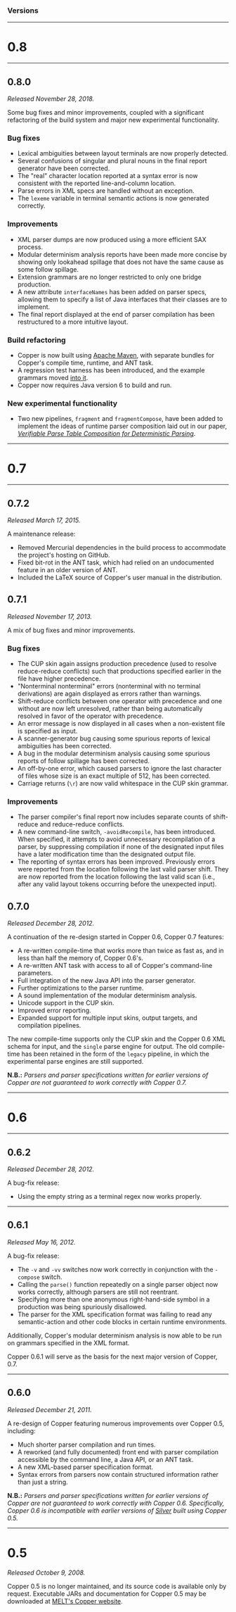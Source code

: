 ### Versions ###

---

# 0.8 #

---

## 0.8.0 ##

_Released November 28, 2018._

Some bug fixes and minor improvements, coupled with a significant refactoring of the build system and major new experimental functionality.

### Bug fixes ###

* Lexical ambiguities between layout terminals are now properly detected.
* Several confusions of singular and plural nouns in the final report generator have been corrected.
* The "real" character location reported at a syntax error is now consistent with the reported line-and-column location.
* Parse errors in XML specs are handled without an exception.
* The `lexeme` variable in terminal semantic actions is now generated correctly.

### Improvements ###

* XML parser dumps are now produced using a more efficient SAX process.
* Modular determinism analysis reports have been made more concise by
  showing only lookahead spillage that does not have the same cause as
  some follow spillage.
* Extension grammars are no longer restricted to only one bridge production.
* A new attribute `interfaceNames` has been added on parser specs, allowing
  them to specify a list of Java interfaces that their classes are to implement.
* The final report displayed at the end of parser compilation has been restructured to a more intuitive layout.

### Build refactoring ###

* Copper is now built using [Apache Maven](http://maven.apache.org), with separate bundles for Copper's compile time, runtime, and ANT task.
* A regression test harness has been introduced, and the example grammars moved [into it](https://github.com/melt-umn/copper/tree/master/src/edu.umn.cs.melt.copper.test/resources/test/grammars).
* Copper now requires Java version 6 to build and run.

### New experimental functionality ###

* Two new pipelines, `fragment` and `fragmentCompose`, have been added to implement the ideas of runtime parser composition laid out in our paper, _[Verifiable Parse Table Composition for Deterministic Parsing](http://www.umsec.umn.edu/publications/Verifiable-Parse-Table-Composition-Deterministic-P)_.

---

# 0.7 #

---

## 0.7.2 ##

_Released March 17, 2015._

A maintenance release:

  * Removed Mercurial dependencies in the build process to accommodate the project's hosting on GitHub.
  * Fixed bit-rot in the ANT task, which had relied on an undocumented feature in an older version of ANT.
  * Included the LaTeX source of Copper's user manual in the distribution.

## 0.7.1 ##

_Released November 17, 2013._

A mix of bug fixes and minor improvements.

### Bug fixes ###

  * The CUP skin again assigns production precedence (used to resolve reduce-reduce conflicts) such that productions specified earlier in the file have higher precedence.
  * "Nonterminal nonterminal" errors (nonterminal with no terminal derivations) are again displayed as errors rather than warnings.
  * Shift-reduce conflicts between one operator with precedence and one without are now left unresolved, rather than being automatically resolved in favor of the operator with precedence.
  * An error message is now displayed in all cases when a non-existent file is specified as input.
  * A scanner-generator bug causing some spurious reports of lexical ambiguities has been corrected.
  * A bug in the modular determinism analysis causing some spurious reports of follow spillage has been corrected.
  * An off-by-one error, which caused parsers to ignore the last character of files whose size is an exact multiple of 512, has been corrected.
  * Carriage returns (`\r`) are now valid whitespace in the CUP skin grammar.

### Improvements ###

  * The parser compiler's final report now includes separate counts of shift-reduce and reduce-reduce conflicts.
  * A new command-line switch, `-avoidRecompile`, has been introduced. When specified, it attempts to avoid unnecessary recompilation of a parser, by suppressing compilation if none of the designated input files have a later modification time than the designated output file.
  * The reporting of syntax errors has been improved. Previously errors were reported from the location following the last valid parser shift. They are now reported from the location following the last valid scan (i.e., after any valid layout tokens occurring before the unexpected input).


## 0.7.0 ##

_Released December 28, 2012._

A continuation of the re-design started in Copper 0.6, Copper 0.7 features:

  * A re-written compile-time that works more than twice as fast as, and in less than half the memory of, Copper 0.6's.
  * A re-written ANT task with access to all of Copper's command-line parameters.
  * Full integration of the new Java API into the parser generator.
  * Further optimizations to the parser runtime.
  * A sound implementation of the modular determinism analysis.
  * Unicode support in the CUP skin.
  * Improved error reporting.
  * Expanded support for multiple input skins, output targets, and compilation pipelines.

The new compile-time supports only the CUP skin and the Copper 0.6 XML schema for input, and the `single` parse engine for output. The old compile-time has been retained in the form of the `legacy` pipeline, in which the experimental parse engines are still supported.

**N.B.:** _Parsers and parser specifications written for earlier versions of Copper are not guaranteed to work correctly with Copper 0.7._


---

# 0.6 #

---

## 0.6.2 ##

_Released December 28, 2012._

A bug-fix release:

  * Using the empty string as a terminal regex now works properly.

---

## 0.6.1 ##

_Released May 16, 2012._

A bug-fix release:

  * The `-v` and `-vv` switches now work correctly in conjunction with the `-compose` switch.
  * Calling the `parse()` function repeatedly on a single parser object now works correctly, although parsers are still not reentrant.
  * Specifying more than one anonymous right-hand-side symbol in a production was being spuriously disallowed.
  * The parser for the XML specification format was failing to read any semantic-action and other code blocks in certain runtime environments.

Additionally, Copper's modular determinism analysis is now able to be run on grammars specified in the XML format.

Copper 0.6.1 will serve as the basis for the next major version of Copper, 0.7.


---

## 0.6.0 ##

_Released December 21, 2011._

A re-design of Copper featuring numerous improvements over Copper 0.5, including:

  * Much shorter parser compilation and run times.
  * A reworked (and fully documented) front end with parser compilation accessible by the command line, a Java API, or an ANT task.
  * A new XML-based parser specification format.
  * Syntax errors from parsers now contain structured information rather than just a string.

**N.B.:** _Parsers and parser specifications written for earlier versions of Copper are not guaranteed to work correctly with Copper 0.6. Specifically, Copper 0.6 is incompatible with earlier versions of [Silver](http://melt.cs.umn.edu/silver) built using Copper 0.5._


---

# 0.5 #

_Released October 9, 2008._

Copper 0.5 is no longer maintained, and its source code is available only by request. Executable JARs and documentation for Copper 0.5 may be downloaded at [MELT's Copper website](http://melt.cs.umn.edu).